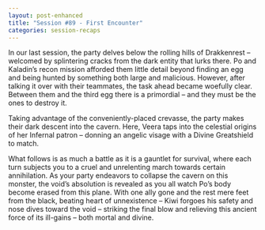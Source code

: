 ```yaml
---
layout: post-enhanced
title: "Session #89 - First Encounter"
categories: session-recaps
---
```


In our last session, the party delves below the rolling hills of Drakkenrest – welcomed by splintering cracks from the dark entity that lurks there. Po and Kaladin’s recon mission afforded them little detail beyond finding an egg and being hunted by something both large and malicious. However, after talking it over with their teammates, the task ahead became woefully clear. Between them and the third egg there is a primordial – and they must be the ones to destroy it.

Taking advantage of the conveniently-placed crevasse, the party makes their dark descent into the cavern. Here, Veera taps into the celestial origins of her Infernal patron – donning an angelic visage with a Divine Greatshield to match.

What follows is as much a battle as it is a gauntlet for survival, where each turn subjects you to a cruel and unrelenting march towards certain annihilation. As your party endeavors to collapse the cavern on this monster, the void’s absolution is revealed as you all watch Po’s body become erased from this plane. With one ally gone and the rest mere feet from the black, beating heart of unnexistence – Kiwi forgoes his safety and nose dives toward the void – striking the final blow and relieving this ancient force of its ill-gains – both mortal and divine.

